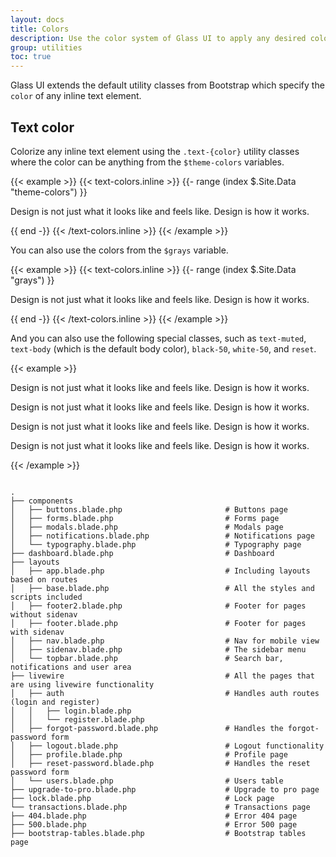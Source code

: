 ```yaml
---
layout: docs
title: Colors
description: Use the color system of Glass UI to apply any desired color to inline text elements
group: utilities
toc: true
---
```


Glass UI extends the default utility classes from Bootstrap which specify the `color` of any inline text element.

## Text color

Colorize any inline text element using the `.text-{color}` utility classes where the color can be anything from the `$theme-colors` variables.

{{< example >}}
{{< text-colors.inline >}}
{{- range (index $.Site.Data "theme-colors") }}<p class="text-{{ .name }} {{ if .contrast_color }}bg-dark{{ end }}">Design is not just what it looks like and feels like. Design is how it works.</p>
{{ end -}}
{{< /text-colors.inline >}}
{{< /example >}}

You can also use the colors from the `$grays` variable.

{{< example >}}
{{< text-colors.inline >}}
{{- range (index $.Site.Data "grays") }}<p class="text-{{ .name }} {{ if .contrast_color }}bg-dark{{ end }}">Design is not just what it looks like and feels like. Design is how it works.</p>
{{ end -}}
{{< /text-colors.inline >}}
{{< /example >}}

And you can also use the following special classes, such as `text-muted`, `text-body` (which is the default body color), `black-50`, `white-50`, and `reset`.

{{< example >}}
<p class="text-muted">Design is not just what it looks like and feels like. Design is how it works.</p>
<p class="text-black-50">Design is not just what it looks like and feels like. Design is how it works.</p>
<p class="text-white-50 bg-dark">Design is not just what it looks like and feels like. Design is how it works.</p>
<p class="text-reset">Design is not just what it looks like and feels like. Design is how it works.</p>
{{< /example >}}

<pre class="bg-soft language-bash">
<code class="language-bash">
.
├── components
│   ├── buttons.blade.php                       # Buttons page
│   ├── forms.blade.php                         # Forms page
│   ├── modals.blade.php                        # Modals page
│   ├── notifications.blade.php                 # Notifications page
│   └── typography.blade.php                    # Typography page
├── dashboard.blade.php                         # Dashboard
├── layouts
│   ├── app.blade.php                           # Including layouts based on routes
│   ├── base.blade.php                          # All the styles and scripts included
│   ├── footer2.blade.php                       # Footer for pages without sidenav
│   ├── footer.blade.php                        # Footer for pages with sidenav
│   ├── nav.blade.php                           # Nav for mobile view 
│   ├── sidenav.blade.php                       # The sidebar menu
│   └── topbar.blade.php                        # Search bar, notifications and user area
├── livewire                                    # All the pages that are using livewire functionality
│   ├── auth                                    # Handles auth routes (login and register)
│   │   ├── login.blade.php                     
│   │   └── register.blade.php
│   ├── forgot-password.blade.php               # Handles the forgot-password form
│   ├── logout.blade.php                        # Logout functionality
│   ├── profile.blade.php                       # Profile page
│   ├── reset-password.blade.php                # Handles the reset password form
│   └── users.blade.php                         # Users table
├── upgrade-to-pro.blade.php                    # Upgrade to pro page
├── lock.blade.php                              # Lock page
└── transactions.blade.php                      # Transactions page
├── 404.blade.php                               # Error 404 page
├── 500.blade.php                               # Error 500 page
├── bootstrap-tables.blade.php                  # Bootstrap tables page                
</code>
</pre>